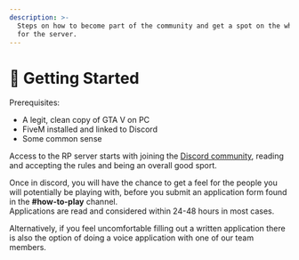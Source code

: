 ```yaml
---
description: >-
  Steps on how to become part of the community and get a spot on the whitelist
  for the server.
---
```


# 🐣 Getting Started

Prerequisites:

* A legit, clean copy of GTA V on PC
* FiveM installed and linked to Discord
* Some common sense

Access to the RP server starts with joining the [Discord community](https://t.co/VSUpleuwNP), reading and accepting the rules and being an overall good sport.

Once in discord, you will have the chance to get a feel for the people you will potentially be playing with, before you submit an application form found in the **#how-to-play** channel.\
Applications are read and considered within 24-48 hours in most cases.

Alternatively, if you feel uncomfortable filling out a written application there is also the option of doing a voice application with one of our team members.
